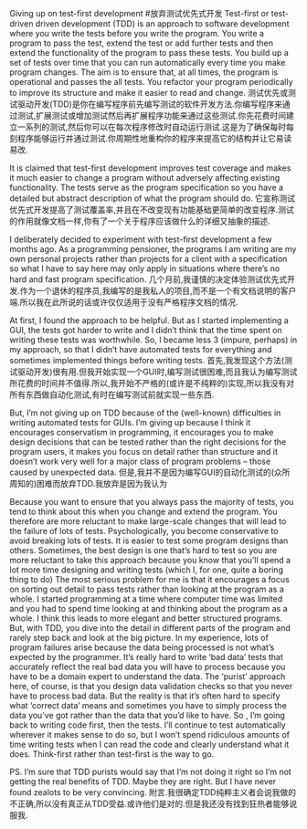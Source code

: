 Giving up on test-first development
#放弃测试优先式开发
Test-first or test-driven driven development (TDD) is an approach to software development where you write the tests before you write the program. You write a program to pass the test, extend the test or add further tests and then extend the functionality of the program to pass these tests. You build up a set of tests over time that you can run automatically every time you make program changes. The aim is to ensure that, at all times, the program is operational and passes the all tests. You refactor your program periodically to improve its structure and make it easier to read and change.
测试优先或测试驱动开发(TDD)是你在编写程序前先编写测试的软件开发方法.你编写程序来通过测试,扩展测试或增加测试然后再扩展程序功能来通过这些测试.你先花费时间建立一系列的测试,然后你可以在每次程序修改时自动运行测试.这是为了确保每时每刻程序能够运行并通过测试.你周期性地重构你的程序来提高它的结构并让它易读易改.

It is claimed that test-first development improves test coverage and makes it much easier to change a program without adversely affecting existing functionality. The tests serve as the program specification so you have a detailed but abstract description of what the program should do.
它宣称测试优先式开发提高了测试覆盖率,并且在不改变现有功能基础更简单的改变程序.测试的作用就像文档一样,你有了一个关于程序应该做什么的详细又抽象的描述.

I deliberately decided to experiment with test-first development a few months ago. As a programming pensioner, the programs I am writing are my own personal projects rather than projects for a client with a specification  so what I have to say here may only apply in situations where there’s no hard and fast program specification.
几个月前,我谨慎的决定体验测试优先式开发.作为一个退休的程序员,我编写的是我私人的项目,而不是一个有文档说明的客户端.所以我在此所说的话或许仅仅适用于没有严格程序文档的情况.

At first, I found the approach to be helpful. But as I started implementing a GUI, the tests got harder to write and I didn’t think that the time spent on writing these tests was worthwhile. So, I became less 3 (impure, perhaps) in my approach, so that I didn’t have automated tests for everything and sometimes implemented things before writing tests.
首先,我发现这个方法(测试驱动开发)很有用.但我开始实现一个GUI时,编写测试很困难,而且我认为编写测试所花费的时间并不值得.所以,我开始不严格的(或许是不纯粹的)实现,所以我没有对所有东西做自动化测试,有时在编写测试前就实现一些东西.

But, I’m not giving up on TDD because of the (well-known) difficulties in writing automated tests for GUIs. I’m giving up because I think it encourages conservatism in programming, it encourages you to make design decisions that can be tested rather than the right decisions for the program users, it makes you focus on detail rather than structure and it doesn’t work very well for a major class of program problems – those caused by unexpected data.
但是,我并不是因为编写GUI的自动化测试的(众所周知的)困难而放弃TDD.我放弃是因为我认为

Because you want to ensure that you always pass the majority of tests, you tend to think about this when you change and extend the program. You therefore are more reluctant to make large-scale changes that will lead to the failure of lots of tests. Psychologically, you become conservative to avoid breaking lots of tests.
It is easier to test some program designs than others. Sometimes, the best design is one that’s hard to test so you are more reluctant to take this approach because you know that you’ll spend a lot more time designing and writing tests (which I, for one, quite a boring thing to do)
The most serious problem for me is that it encourages a focus on sorting out detail to pass tests rather than looking at the program as a whole. I started programming at a time where computer time was limited and you had to spend time looking at and thinking about the program as a whole. I think this leads to more elegant and better structured programs. But, with TDD, you dive into the detail in different parts of the program and rarely step back and look at the big picture.
In my experience, lots of program failures arise because the data being processed is not what’s expected by the programmer. It’s really hard to write ‘bad data’ tests that accurately reflect the real bad data you will have to process because you have to be a domain expert to understand the data. The ‘purist’ approach here, of course, is that you design data validation checks so that you never have to process bad data. But the reality is that it’s often hard to specify what ‘correct data’ means and sometimes you have to simply process the data you’ve got rather than the data that you’d like to have.
So , I’m going back to writing code first, then the tests.   I’ll continue to test automatically wherever it makes sense to do so, but I won’t spend ridiculous amounts of time writing tests when I can read the code and clearly understand what it does. Think-first rather than test-first is the way to go.

PS. I’m sure that TDD purists would say that I’m not doing it right so I’m not getting the real benefits of TDD. Maybe they are right. But I have never found zealots to be very convincing.
附言.我很确定TDD纯粹主义者会说我做的不正确,所以没有真正从TDD受益.或许他们是对的.但是我还没有找到狂热者能够说服我.